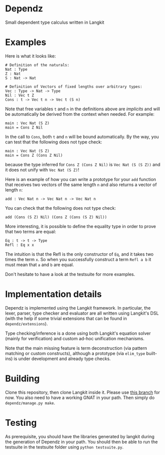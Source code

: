 # Dependz
Small dependent type calculus written in Langkit

# Examples

Here is what it looks like:

```
# Definition of the naturals:
Nat : Type
Z : Nat
S : Nat -> Nat

# Definition of Vectors of fixed lengths over arbitrary types:
Vec : Type -> Nat -> Type
Nil : Vec t Z
Cons : t -> Vec t n -> Vec t (S n)
```

Note that free variables `t` and `n` in the definitions above are *implicits* and will be automatically be derived from the context when needed. For example:
```
main : Vec Nat (S Z)
main = Cons Z Nil
```
In the call to `Cons`, both `t` and `n` will be bound automatically. By the way, you can test that the following does not type check:
```
main : Vec Nat (S Z)
main = Cons Z (Cons Z Nil)
```
because the type inferred for `Cons Z (Cons Z Nil)` is `Vec Nat (S (S Z))` and it does not unify with `Vec Nat (S Z)`!

Here is an example of how you can write a prototype for your `add` function that receives two vectors of the same length `n` and also returns a vector of length `n`:
```
add : Vec Nat n -> Vec Nat n -> Vec Nat n
```

You can check that the following does not type check:
```
add (Cons (S Z) Nil) (Cons Z (Cons (S Z) Nil))
```

More interesting, it is possible to define the equality type in order to prove that two terms are equal:
```
Eq : t -> t -> Type
Refl : Eq x x
```
The intuition is that the Refl is the only constructor of `Eq`, and it takes two times the term `x`. So when you successfully construct a term `Refl a b` it must mean that `a` and `b` are equal.

Don't hesitate to have a look at the testsuite for more examples.

# Implementation details

Dependz is implemented using the Langkit framework. In particular, the lexer, parser, type checker and evaluator are all written using Langkit's DSL (with the help if some trivial extensions that can be found in `dependz/extensions`).

Type checking/inference is a done using both Langkit's equation solver (mainly for verification) and custom ad-hoc unification mechanisms.

Note that the main missing feature is term deconstruction (via pattern matching or custom constructs), although a prototype (via `elim_type` built-ins) is under development and already type checks.

# Building

Clone this repository, then clone Langkit inside it. Please use [this branch](https://github.com/Roldak/langkit/tree/Dependz) for now.
You also need to have a working GNAT in your path.
Then simply do `dependz/manage.py make`.

# Testing

As prerequisite, you should have the libraries generated by langkit during the generation of Dependz in your path. You should then be able to run the testsuite in the testsuite folder using `python testsuite.py`.


